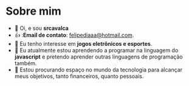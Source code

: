 # Sobre mim 
- 👋 Oi, e sou **srcavalca**
- 👍 :**Email de contato**: felipediaaa@hotmail.com.
- 👀 Eu tenho interesse em **jogos eletrônicos e esportes**.
- 🌱 Eu atualmente estou aprendendo a programar na linguagem do **javascript** e pretendo aprender outras linguagens de programação também.
- 💞️ Estou procurando espaço no mundo da tecnologia para alcançar meus objetivos, tanto financeiros, quanto pessoais.
